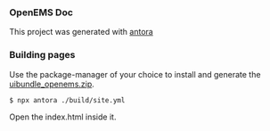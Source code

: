 ### OpenEMS Doc

This project was generated with [antora](https://antora.org/)

### Building pages

Use the package-manager of your choice to install and generate the [uibundle_openems.zip](./build/uibundle_openems.zip).

`$ npx antora ./build/site.yml`

Open the index.html inside it.